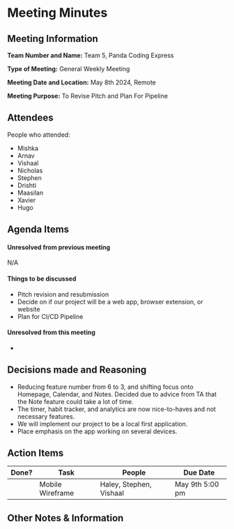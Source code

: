 
# Meeting Minutes

## Meeting Information
**Team Number and Name:** Team 5, Panda Coding Express

**Type of Meeting:** General Weekly Meeting

**Meeting Date and Location:** May 8th 2024, Remote

**Meeting Purpose:** To Revise Pitch and Plan For Pipeline


## Attendees
People who attended:
- Mishka
- Arnav
- Vishaal
- Nicholas
- Stephen
- Drishti
- Maasilan
- Xavier
- Hugo

## Agenda Items

#### Unresolved from previous meeting

N/A

#### Things to be discussed

- Pitch revision and resubmission
- Decide on if our project will be a web app, browser extension, or website
- Plan for CI/CD Pipeline

#### Unresolved from this meeting

-

## Decisions made and Reasoning

- Reducing feature number from 6 to 3, and shifting focus onto Homepage, Calendar, and Notes. Decided due to advice from TA that the Note feature could take a lot of time.
- The timer, habit tracker, and analytics are now nice-to-haves and not necessary features.
- We will implement our project to be a local first application.
- Place emphasis on the app working on several devices.


## Action Items
| Done? | Task | People | Due Date |
| ---- | ---- | ---- | ---- |
| | Mobile Wireframe | Haley, Stephen, Vishaal | May 9th 5:00 pm|

## Other Notes & Information
